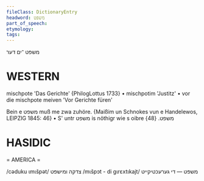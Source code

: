 ```yaml
---
fileClass: DictionaryEntry
headword: משפּט
part_of_speech: 
etymology: 
tags: 
---
```

משפּט
־ים
דער

WESTERN
========

mischpote 'Das Gerichte' {PhilogLottus 1733}
	•	mischpotim 'Justitz'
	•	vor die mischpote meiven 'Vor Gerichte füren'

Bein e משפט muß me zwa zuhöre. 
{Maißim un Schnokes vun e Handelewos, LEIPZIG 1845: 46}
	•	S' untr משפט is nöthigr wie s oibre משפט. {48}

HASIDIC
=======
= AMERICA = 

/cəduku ɩmɩšpət/ צדקה ומישפּט
/mɩšpɔt - di gɩrɛxtɩkajt/ משפּט — די גערעכטיקייט
